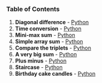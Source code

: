 ### Table of Contents
1. __Diagonal difference__ - [Python](Diagonal%20Difference.py)
1. __Time conversion__ - [Python](Time%20Conversion.py)
1. __Mini-max sum__ - [Python](Mini-Max%20Sum.py)
1. __Simple array sum__ - [Python](Simple%20Array%20Sum.py)
1. __Compare the triplets__ - [Python](Compare%20the%20Triplets.py)
1. __A very big sum__ - [Python](A%20Very%20Big%20Sum.py)
1. __Plus minus__ - [Python](Plus%20Minus.py)
1. __Staircase__ - [Python](Staircase.py)
1. __Birthday cake candles__ - [Python](Birthday%20Cake%20Candles.py)
